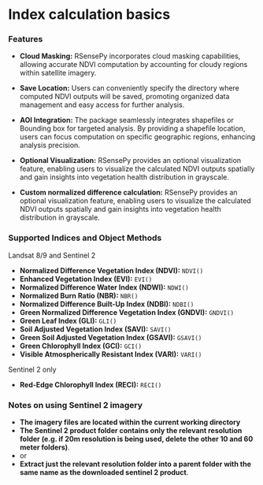 # Index calculation basics
### Features

- **Cloud Masking:** RSensePy incorporates cloud masking capabilities, allowing accurate NDVI computation by accounting for cloudy regions within satellite imagery.

- **Save Location:** Users can conveniently specify the directory where computed NDVI outputs will be saved, promoting organized data management and easy access for further analysis.

- **AOI Integration:** The package seamlessly integrates shapefiles or Bounding box for targeted analysis. By providing a shapefile location, users can focus computation on specific geographic regions, enhancing analysis precision.

- **Optional Visualization:** RSensePy provides an optional visualization feature, enabling users to visualize the calculated NDVI outputs spatially and gain insights into vegetation health distribution in grayscale.

- **Custom normalized difference calculation:** RSensePy provides an optional visualization feature, enabling users to visualize the calculated NDVI outputs spatially and gain insights into vegetation health distribution in grayscale.

### Supported Indices and Object Methods
Landsat 8/9 and Sentinel 2
- **Normalized Difference Vegetation Index (NDVI):** `NDVI()`
- **Enhanced Vegetation Index (EVI):** `EVI()`
- **Normalized Difference Water Index (NDWI):** `NDWI()`
- **Normalized Burn Ratio (NBR):** `NBR()`
- **Normalized Difference Built-Up Index (NDBI):** `NDBI()`
- **Green Normalized Difference Vegetation Index (GNDVI):** `GNDVI()`
- **Green Leaf Index (GLI):** `GLI()`
- **Soil Adjusted Vegetation Index (SAVI):** `SAVI()`
- **Green Soil Adjusted Vegetation Index (GSAVI):** `GSAVI()`
- **Green Chlorophyll Index (GCI):** `GCI()`
- **Visible Atmospherically Resistant Index (VARI):** `VARI()`

Sentinel 2 only
- **Red-Edge Chlorophyll Index (RECI):** `RECI()`

### Notes on using Sentinel 2 imagery

- **The imagery files are located within the current working directory**
- **The Sentinel 2 product folder contains only the relevant resolution folder (e.g. if 20m resolution is being used, delete the other 10 and 60 meter folders)**.
- or
- **Extract just the relevant resolution folder into a parent folder with the same name as the downloaded sentinel 2 product**.
